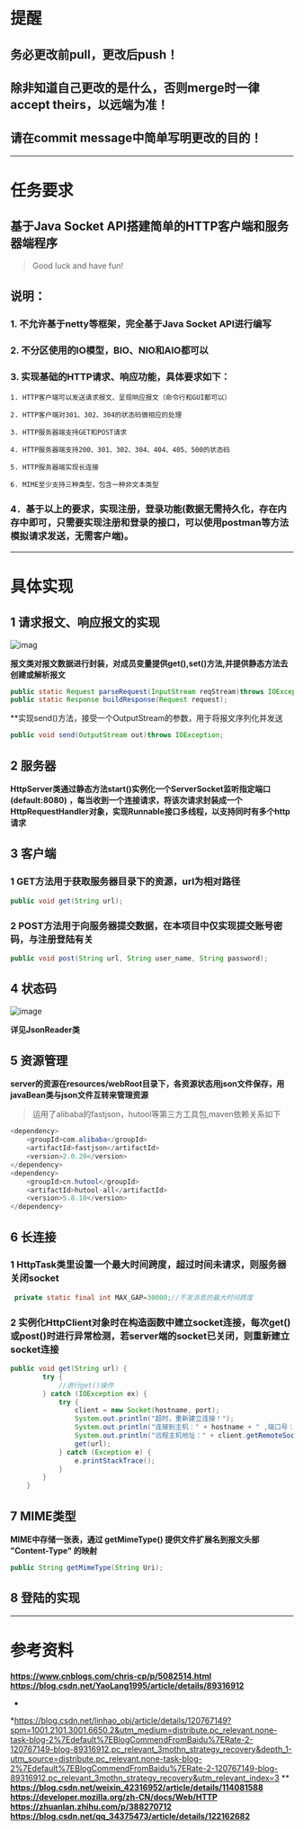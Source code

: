 # 提醒

## 务必更改前pull，更改后push！

## 除非知道自己更改的是什么，否则merge时一律accept theirs，以远端为准！

## 请在commit message中简单写明更改的目的！

---

# 任务要求

## 基于Java Socket API搭建简单的HTTP客户端和服务器端程序

> Good luck and have fun!

## 说明：

### 1. 不允许基于netty等框架，完全基于Java Socket API进行编写

### 2. 不分区使用的IO模型，BIO、NIO和AIO都可以

### 3. 实现基础的HTTP请求、响应功能，具体要求如下：

    1. HTTP客户端可以发送请求报文、呈现响应报文（命令行和GUI都可以）

    2. HTTP客户端对301、302、304的状态码做相应的处理

    3. HTTP服务器端支持GET和POST请求

    4. HTTP服务器端支持200、301、302、304、404、405、500的状态码

    5. HTTP服务器端实现长连接

    6. MIME至少支持三种类型，包含一种非文本类型

### 4．基于以上的要求，实现注册，登录功能(数据无需持久化，存在内存中即可，只需要实现注册和登录的接口，可以使用postman等方法模拟请求发送，无需客户端)。

---

# 具体实现

## 1 请求报文、响应报文的实现

![imag](message%20structure.png)

**报文类对报文数据进行封装，对成员变量提供get(),set()方法,并提供静态方法去创建或解析报文**

```java
public static Request parseRequest(InputStream reqStream)throws IOException;
public static Response buildResponse(Request request);
```

**实现send()方法，接受一个OutputStream的参数，用于将报文序列化并发送

```java
public void send(OutputStream out)throws IOException;
```

## 2 服务器

**HttpServer类通过静态方法start()实例化一个ServerSocket监听指定端口(default:8080)**
**，每当收到一个连接请求，将该次请求封装成一个HttpRequestHandler对象，实现Runnable接口多线程，以支持同时有多个http请求**

## 3 客户端

### 1 GET方法用于获取服务器目录下的资源，url为相对路径

```java
public void get(String url);
```

### 2 POST方法用于向服务器提交数据，在本项目中仅实现提交账号密码，与注册登陆有关

```java
public void post(String url, String user_name, String password);
```

## 4 状态码

![image](status_code.png)

**详见JsonReader类**

## 5 资源管理

**server的资源在resources/webRoot目录下，各资源状态用json文件保存，用javaBean类与json文件互转来管理资源**

> 运用了alibaba的fastjson，hutool等第三方工具包,maven依赖关系如下

```java
<dependency>
    <groupId>com.alibaba</groupId>
    <artifactId>fastjson</artifactId>
    <version>2.0.20</version>
</dependency>
<dependency>
    <groupId>cn.hutool</groupId>
    <artifactId>hutool-all</artifactId>
    <version>5.8.10</version>
</dependency>
```

## 6 长连接

### 1 HttpTask类里设置一个最大时间跨度，超过时间未请求，则服务器关闭socket

```java
 private static final int MAX_GAP=30000;//不发消息的最大时间跨度
```

### 2 实例化HttpClient对象时在构造函数中建立socket连接，每次get()或post()时进行异常检测，若server端的socket已关闭，则重新建立socket连接

```java
public void get(String url) {
        try {
            //进行get()操作
        } catch (IOException ex) {
            try {
                client = new Socket(hostname, port);
                System.out.println("超时，重新建立连接！");
                System.out.println("连接到主机：" + hostname + " ,端口号：" + port);
                System.out.println("远程主机地址：" + client.getRemoteSocketAddress());
                get(url);
            } catch (Exception e) {
                e.printStackTrace();
            }
        }
    }
```

## 7 MIME类型

**MIME中存储一张表，通过 getMimeType() 提供文件扩展名到报文头部 "Content-Type" 的映射**

```java
public String getMimeType(String Uri);
```

## 8 登陆的实现

---

# 参考资料

**https://www.cnblogs.com/chris-cp/p/5082514.html**
**https://blog.csdn.net/YaoLang1995/article/details/89316912**

*

*https://blog.csdn.net/linhao_obj/article/details/120767149?spm=1001.2101.3001.6650.2&utm_medium=distribute.pc_relevant.none-task-blog-2%7Edefault%7EBlogCommendFromBaidu%7ERate-2-120767149-blog-89316912.pc_relevant_3mothn_strategy_recovery&depth_1-utm_source=distribute.pc_relevant.none-task-blog-2%7Edefault%7EBlogCommendFromBaidu%7ERate-2-120767149-blog-89316912.pc_relevant_3mothn_strategy_recovery&utm_relevant_index=3
**
**https://blog.csdn.net/weixin_42316952/article/details/114081588**
**https://developer.mozilla.org/zh-CN/docs/Web/HTTP**
**https://zhuanlan.zhihu.com/p/388270712**
**https://blog.csdn.net/qq_34375473/article/details/122162682**


















